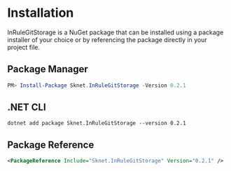 # Installation

InRuleGitStorage is a NuGet package that can be installed using a package installer of your choice or by referencing the package directly in your project file.

## Package Manager

```powershell
PM> Install-Package Sknet.InRuleGitStorage -Version 0.2.1
```

## .NET CLI

```batch
dotnet add package Sknet.InRuleGitStorage --version 0.2.1
```

## Package Reference

```xml
<PackageReference Include="Sknet.InRuleGitStorage" Version="0.2.1" />
```